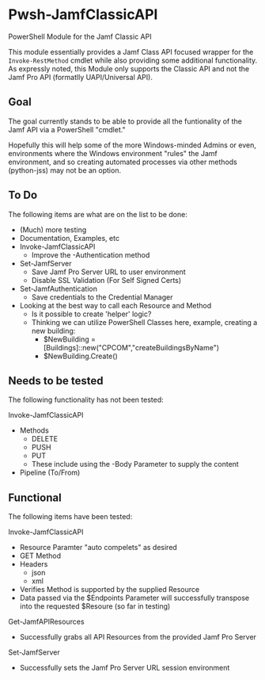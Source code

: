 Pwsh-JamfClassicAPI
======

PowerShell Module for the Jamf Classic API

This module essentially provides a Jamf Class API focused wrapper for the `Invoke-RestMethod` cmdlet while also providing some additional functionality.  As expressly noted, this Module only supports the Classic API and not the Jamf Pro API (formatlly UAPI/Universal API).

## Goal ##

The goal currently stands to be able to provide all the funtionality of the Jamf API via a PowerShell "cmdlet."

Hopefully this will help some of the more Windows-minded Admins or even, environments where the Windows environment "rules" the Jamf environment, and so creating automated processes via other methods (python-jss) may not be an option.


## To Do ##

The following items are what are on the list to be done:

  * (Much) more testing
  * Documentation, Examples, etc
  * Invoke-JamfClassicAPI
    * Improve the -Authentication method
  * Set-JamfServer
    * Save Jamf Pro Server URL to user environment
    * Disable SSL Validation (For Self Signed Certs)
  * Set-JamfAuthentication
    * Save credentials to the Credential Manager
  * Looking at the best way to call each Resource and Method
    * Is it possible to create 'helper' logic?
    * Thinking we can utilize PowerShell Classes here, example, creating a new building:
      * $NewBuilding = [Buildings]::new("CPCOM","createBuildingsByName")
      * $NewBuilding.Create()

## Needs to be tested ##

The following functionality has not been tested:

Invoke-JamfClassicAPI
  * Methods
    * DELETE
    * PUSH
    * PUT
    * These include using the -Body Parameter to supply the content
  * Pipeline (To/From)


## Functional ##

The following items have been tested:

Invoke-JamfClassicAPI
  * Resource Paramter "auto compelets" as desired
  * GET Method
  * Headers
    * json
    * xml
  * Verifies Method is supported by the supplied Resource
  * Data passed via the $Endpoints Parameter will successfully transpose into the requested $Resoure (so far in testing)

Get-JamfAPIResources
  * Successfully grabs all API Resources from the provided Jamf Pro Server

Set-JamfServer
  * Successfully sets the Jamf Pro Server URL session environment

